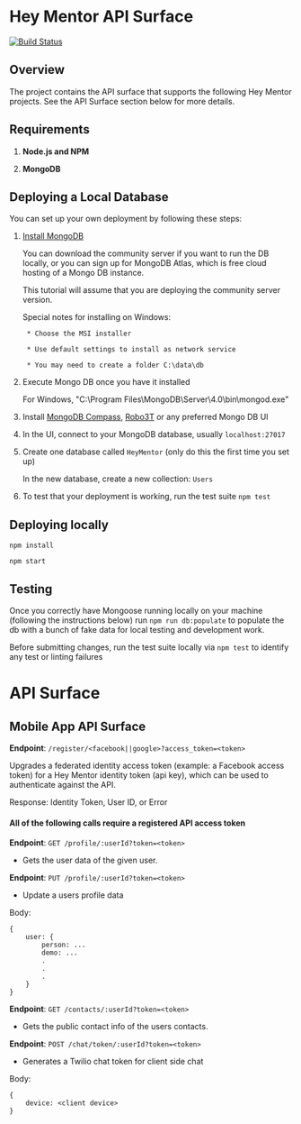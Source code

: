 # Hey Mentor API Surface

[![Build Status](https://travis-ci.com/Hey-Mentor/apis.svg?branch=master)](https://travis-ci.com/Hey-Mentor/apis)

## Overview

The project contains the API surface that supports the following Hey Mentor projects. See the API Surface section below for more details.

## Requirements

1. __Node.js and NPM__

2. __MongoDB__

## Deploying a Local Database

You can set up your own deployment by following these steps:

1. [Install MongoDB](https://docs.mongodb.com/v3.2/administration/install-community/)

    You can download the community server if you want to run the DB locally, or you can sign up for MongoDB Atlas, which is free cloud hosting of a Mongo DB instance.

    This tutorial will assume that you are deploying the community server version.

    Special notes for installing on Windows:

        * Choose the MSI installer

        * Use default settings to install as network service

        * You may need to create a folder C:\data\db


2. Execute Mongo DB once you have it installed

    For Windows, "C:\Program Files\MongoDB\Server\4.0\bin\mongod.exe"


3. Install [MongoDB Compass](https://www.mongodb.com/products/compass), [Robo3T](https://robomongo.org/) or any preferred Mongo DB UI

4. In the UI, connect to your MongoDB database, usually `localhost:27017`

5. Create one database called `HeyMentor` (only do this the first time you set up)

    In the new database, create a new collection: `Users`

9. To test that your deployment is working, run the test suite `npm test`

## Deploying locally

`npm install`

`npm start`

## Testing

Once you correctly have Mongoose running locally on your machine (following the instructions below) run `npm run db:populate` to populate the db with a bunch of fake data for local testing and development work.

Before submitting changes, run the test suite locally via `npm test` to identify any test or linting failures


# API Surface

## Mobile App API Surface

__Endpoint__: `/register/<facebook||google>?access_token=<token>`

Upgrades a federated identity access token (example: a Facebook access token) for a Hey Mentor identity token (api key), which can be used to authenticate against the API.

Response: Identity Token, User ID, or Error

#### All of the following calls require a registered API access token 


__Endpoint__: `GET /profile/:userId?token=<token>`

- Gets the user data of the given user.

__Endpoint__: `PUT /profile/:userId?token=<token>`

- Update a users profile data

Body: 
```
{
    user: {
        person: ...
        demo: ...
        .
        .
        .
    }
}
```

__Endpoint__: `GET /contacts/:userId?token=<token>`

- Gets the public contact info of the users contacts.

__Endpoint__: `POST /chat/token/:userId?token=<token>`

- Generates a Twilio chat token for client side chat

Body: 
```
{
    device: <client device>
}
```
